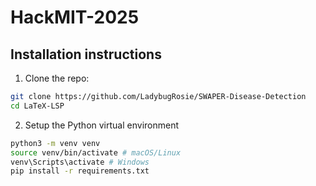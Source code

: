 # HackMIT-2025

## Installation instructions

1. Clone the repo:
```bash
git clone https://github.com/LadybugRosie/SWAPER-Disease-Detection
cd LaTeX-LSP
```
2. Setup the Python virtual environment
```bash
python3 -m venv venv
source venv/bin/activate # macOS/Linux
venv\Scripts\activate # Windows
pip install -r requirements.txt
